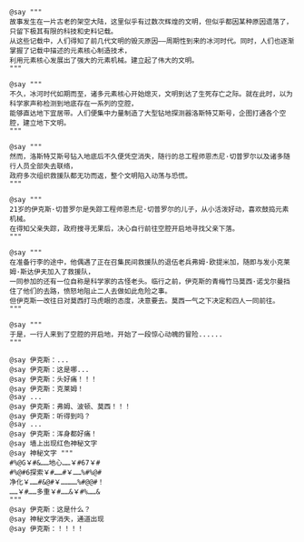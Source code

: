 ﻿```text
@say """
故事发生在一片古老的架空大陆，这里似乎有过数次辉煌的文明，但似乎都因某种原因遗落了，只留下极其有限的科技和史料记载。
从这些记载中，人们得知了前几代文明的毁灭原因——周期性到来的冰河时代。同时，人们也逐渐掌握了记载中描述的元素核心制造技术，
利用元素核心发展出了强大的元素机械。建立起了伟大的文明。
"""

@say """
不久，冰河时代如期而至，诸多元素核心开始熄灭，文明到达了生死存亡之际。就在此时，以为科学家声称检测到地底存在一系列的空腔，
能够直达地下宜居带。人们便集中力量制造了大型钻地探测器洛斯特艾斯号，企图打通各个空腔，建立地下文明。
"""

@say """
然而，洛斯特艾斯号钻入地底后不久便凭空消失，随行的总工程师恩杰尼·切普罗尔以及诸多随行人员全部失去联络，
政府多次组织救援队都无功而返，整个文明陷入动荡与恐慌。
"""

@say """
21岁的伊克斯·切普罗尔是失踪工程师恩杰尼·切普罗尔的儿子，从小活泼好动，喜欢鼓捣元素机械。
在得知父亲失踪，政府搜寻无果后，决心自行前往空腔开启地寻找父亲下落。
"""

@say """
在准备行李的途中，他偶遇了正在召集民间救援队的退伍老兵弗姆·欧提米加，随即与发小克莱姆·斯达伊夫加入了救援队，
一同参加的还有一位自称是科学家的古怪老头。临行之前，伊克斯的青梅竹马莫西·诺戈尔曼挡住了他们的去路，愤怒地阻止二人去做如此危险之事。
但伊克斯一改往日对莫西打马虎眼的态度，决意要去。莫西一气之下决定和四人一同前往。
"""

@say """
于是，一行人来到了空腔的开启地，开始了一段惊心动魄的冒险......
"""

@say 伊克斯：...
@say 伊克斯：这是哪...
@say 伊克斯：头好痛！！！
@say 伊克斯：克莱姆！
@say ...
@say 伊克斯：弗姆、波顿、莫西！！！
@say 伊克斯：听得到吗？
@say ...
@say 伊克斯：浑身都好痛！
@say 墙上出现红色神秘文字
@say 神秘文字 """
#%@G￥#&……地心……￥#67￥#
#%@#6探索￥#……#￥……%#%@#
净化￥……#&@#￥…………%#@@#！
……￥#……多重￥#……&￥#%……&
"""
@say 伊克斯：这是什么？
@say 神秘文字消失，通道出现
@say 伊克斯：！！！！
```